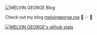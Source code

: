 ![MELVIN GEORGE Blog](https://melvingeorge.me/metame.png)

Check out my blog [melvingeorge.me](https://melvingeorge.me) 🚀 ✅ 🦄

[![MELVIN GEORGE's github stats](https://github-readme-stats.anuraghazra1.vercel.app/api?username=melvin2016&show_icons=true&title_color=fff&icon_color=79ff97&text_color=9f9f9f&bg_color=151515)](https://github.com/anuraghazra/github-readme-stats)
